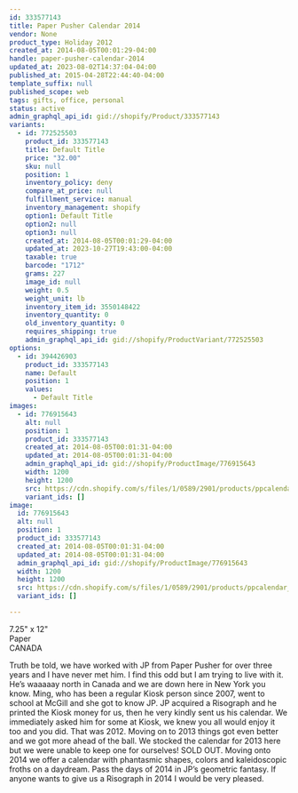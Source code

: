 ```yaml
---
id: 333577143
title: Paper Pusher Calendar 2014
vendor: None
product_type: Holiday 2012
created_at: 2014-08-05T00:01:29-04:00
handle: paper-pusher-calendar-2014
updated_at: 2023-08-02T14:37:04-04:00
published_at: 2015-04-28T22:44:40-04:00
template_suffix: null
published_scope: web
tags: gifts, office, personal
status: active
admin_graphql_api_id: gid://shopify/Product/333577143
variants:
  - id: 772525503
    product_id: 333577143
    title: Default Title
    price: "32.00"
    sku: null
    position: 1
    inventory_policy: deny
    compare_at_price: null
    fulfillment_service: manual
    inventory_management: shopify
    option1: Default Title
    option2: null
    option3: null
    created_at: 2014-08-05T00:01:29-04:00
    updated_at: 2023-10-27T19:43:00-04:00
    taxable: true
    barcode: "1712"
    grams: 227
    image_id: null
    weight: 0.5
    weight_unit: lb
    inventory_item_id: 3550148422
    inventory_quantity: 0
    old_inventory_quantity: 0
    requires_shipping: true
    admin_graphql_api_id: gid://shopify/ProductVariant/772525503
options:
  - id: 394426903
    product_id: 333577143
    name: Default
    position: 1
    values:
      - Default Title
images:
  - id: 776915643
    alt: null
    position: 1
    product_id: 333577143
    created_at: 2014-08-05T00:01:31-04:00
    updated_at: 2014-08-05T00:01:31-04:00
    admin_graphql_api_id: gid://shopify/ProductImage/776915643
    width: 1200
    height: 1200
    src: https://cdn.shopify.com/s/files/1/0589/2901/products/ppcalendar_1.web_abfd9a59-4eae-4ae8-a9f8-d47f0a32208a.jpeg?v=1407211291
    variant_ids: []
image:
  id: 776915643
  alt: null
  position: 1
  product_id: 333577143
  created_at: 2014-08-05T00:01:31-04:00
  updated_at: 2014-08-05T00:01:31-04:00
  admin_graphql_api_id: gid://shopify/ProductImage/776915643
  width: 1200
  height: 1200
  src: https://cdn.shopify.com/s/files/1/0589/2901/products/ppcalendar_1.web_abfd9a59-4eae-4ae8-a9f8-d47f0a32208a.jpeg?v=1407211291
  variant_ids: []

---
```


7.25" x 12"  
Paper  
CANADA

Truth be told, we have worked with JP from Paper Pusher for over three years and I have never met him. I find this odd but I am trying to live with it. He’s waaaaay north in Canada and we are down here in New York you know. Ming, who has been a regular Kiosk person since 2007, went to school at McGill and she got to know JP. JP acquired a Risograph and he printed the Kiosk money for us, then he very kindly sent us his calendar. We immediately asked him for some at Kiosk, we knew you all would enjoy it too and you did. That was 2012. Moving on to 2013 things got even better and we got more ahead of the ball. We stocked the calendar for 2013 here but we were unable to keep one for ourselves! SOLD OUT. Moving onto 2014 we offer a calendar with phantasmic shapes, colors and kaleidoscopic froths on a daydream. Pass the days of 2014 in JP’s geometric fantasy. If anyone wants to give us a Risograph in 2014 I would be very pleased.
